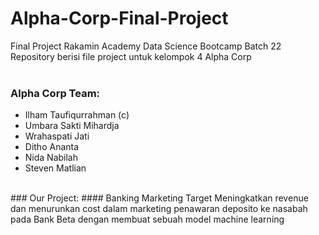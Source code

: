 # Alpha-Corp-Final-Project
Final Project Rakamin Academy Data Science Bootcamp Batch 22 <br>
Repository berisi file project untuk kelompok 4 Alpha Corp <br>
<br>
### Alpha Corp Team:
- Ilham Taufiqurrahman (c) <br>
- Umbara Sakti Mihardja <br>
- Wrahaspati Jati <br>
- Ditho Ananta <br>
- Nida Nabilah <br>
- Steven Matlian <br>
<br>
### Our Project:
#### Banking Marketing Target
Meningkatkan revenue dan menurunkan cost dalam marketing penawaran deposito ke nasabah pada Bank Beta dengan membuat sebuah model machine learning
